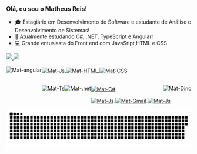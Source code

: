 ### Olá, eu sou o Matheus Reis!

- 🎓 Estagiário em Desenvolvimento de Software e estudante de Análise e Desenvolvimento de Sistemas!
- 📗 Atualmente estudando C#, .NET, TypeScript e Angular!
- 💻 Grande entusiasta do Front end com JavaSript,HTML e CSS

 <div>
  <a href="https://github.com/MatheReis">
  <img height="180em" src="https://github-readme-stats.vercel.app/api?username=MatheReis&show_icons=true&theme=dracula&include_all_commits=true&count_private=true"/>
  <img height="180em" src="https://github-readme-stats.vercel.app/api/top-langs/?username=MatheReis&layout=compact&langs_count=7&theme=dracula"/>
</div>
  
  <div style = "display: inline_block"> <br>
  <img align = "center" alt = "Mat-Js" height = "50" width = "70" src= https://cdn.jsdelivr.net/gh/devicons/devicon/icons/javascript/javascript-original.svg />
  <img align = "center" alt = "Mat-HTML" height = "50" width = "70" src = https://cdn.jsdelivr.net/gh/devicons/devicon/icons/html5/html5-original.svg>
  <img align = "center" alt = "Mat-CSS" height = "50" width = "70" src = https://cdn.jsdelivr.net/gh/devicons/devicon/icons/css3/css3-original.svg>
   <img align = "left" alt = "Mat-angular" height = "50" widht = "70" src = https://cdn.jsdelivr.net/gh/devicons/devicon/icons/angularjs/angularjs-original.svg /><br><br>
   
  <img align = "center" alt = "Mat-C#" height = "50" width = "70" src = https://cdn.jsdelivr.net/gh/devicons/devicon/icons/csharp/csharp-original.svg  /><spacer align><spacer>
  <img align = "left" alt = "Mat-Ts" height = "50" widht = "70" src = https://cdn.jsdelivr.net/gh/devicons/devicon/icons/typescript/typescript-original.svg />
  <img align = "left" alt = "Mat-.net" height= "50" widht = "70"  src = https://cdn.jsdelivr.net/gh/devicons/devicon/icons/dotnetcore/dotnetcore-original.svg />
  <img align = "right" alt = "Mat-Dino" top = "-10" src = "https://gizmodo.uol.com.br/wp-content/blogs.dir/8/files/2018/09/dino-chrome.gif"></div>
   
  <div>
    <a href="https://instagram.com/eu_matreis" target="_blank"> <img align = "center" alt = "Mat-Js" height = "25" width = "80" img src = "https://img.shields.io/badge/-Instagram-%23E4405F?style=for-the- emblema & logo = instagram & logoColor = white "target =" _ blank "> </a>
    <a href = "matheus.reisfagundes@gmail.com"> <img align = "center" alt = "Mat-Gmail" height = "25" width = "100" img src = "https://img.shields.io/badge/Gmail-D14836?style=for-the-badge&logo=gmail&logoColor=white"> </a>
    <a href="https://www.linkedin.com/in/matheus-reis-fagundes-0610b4206/" target="_blank"> <img align = "center" alt = "Mat-Js" height = "25" width = "100" img src = "https://img.shields.io/badge/LinkedIn-0077B5?style=for-the-badge&logo=linkedin&logoColor=white" _ blank "> </a> 

 ![Snake animation](https://github.com/MatheReis/MatheReis/blob/output/github-contribution-grid-snake.svg)
 

